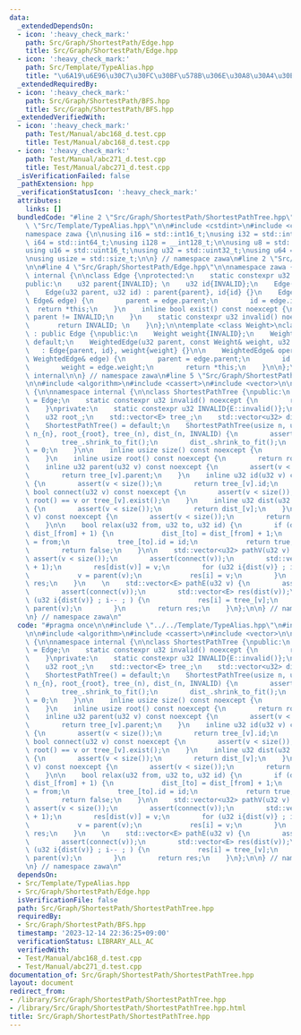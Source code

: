 ```yaml
---
data:
  _extendedDependsOn:
  - icon: ':heavy_check_mark:'
    path: Src/Graph/ShortestPath/Edge.hpp
    title: Src/Graph/ShortestPath/Edge.hpp
  - icon: ':heavy_check_mark:'
    path: Src/Template/TypeAlias.hpp
    title: "\u6A19\u6E96\u30C7\u30FC\u30BF\u578B\u306E\u30A8\u30A4\u30EA\u30A2\u30B9"
  _extendedRequiredBy:
  - icon: ':heavy_check_mark:'
    path: Src/Graph/ShortestPath/BFS.hpp
    title: Src/Graph/ShortestPath/BFS.hpp
  _extendedVerifiedWith:
  - icon: ':heavy_check_mark:'
    path: Test/Manual/abc168_d.test.cpp
    title: Test/Manual/abc168_d.test.cpp
  - icon: ':heavy_check_mark:'
    path: Test/Manual/abc271_d.test.cpp
    title: Test/Manual/abc271_d.test.cpp
  _isVerificationFailed: false
  _pathExtension: hpp
  _verificationStatusIcon: ':heavy_check_mark:'
  attributes:
    links: []
  bundledCode: "#line 2 \"Src/Graph/ShortestPath/ShortestPathTree.hpp\"\n\n#line 2\
    \ \"Src/Template/TypeAlias.hpp\"\n\n#include <cstdint>\n#include <cstddef>\n\n\
    namespace zawa {\n\nusing i16 = std::int16_t;\nusing i32 = std::int32_t;\nusing\
    \ i64 = std::int64_t;\nusing i128 = __int128_t;\n\nusing u8 = std::uint8_t;\n\
    using u16 = std::uint16_t;\nusing u32 = std::uint32_t;\nusing u64 = std::uint64_t;\n\
    \nusing usize = std::size_t;\n\n} // namespace zawa\n#line 2 \"Src/Graph/ShortestPath/Edge.hpp\"\
    \n\n#line 4 \"Src/Graph/ShortestPath/Edge.hpp\"\n\nnamespace zawa {\n\nnamespace\
    \ internal {\n\nclass Edge {\nprotected:\n    static constexpr u32 INVALID{static_cast<u32>(-1)};\n\
    public:\n    u32 parent{INVALID}; \n    u32 id{INVALID};\n    Edge() = default;\n\
    \    Edge(u32 parent, u32 id) : parent{parent}, id{id} {}\n    Edge& operator=(const\
    \ Edge& edge) {\n        parent = edge.parent;\n        id = edge.id;\n      \
    \  return *this;\n    }\n    inline bool exist() const noexcept {\n        return\
    \ parent != INVALID;\n    }\n    static constexpr u32 invalid() noexcept {\n \
    \       return INVALID; \n    }\n};\n\ntemplate <class Weight>\nclass WeightedEdge\
    \ : public Edge {\npublic:\n    Weight weight{INVALID};\n    WeightedEdge() =\
    \ default;\n    WeightedEdge(u32 parent, const Weight& weight, u32 id)\n     \
    \   : Edge{parent, id}, weight{weight} {}\n\n    WeightedEdge& operator=(const\
    \ WeightedEdge& edge) {\n        parent = edge.parent;\n        id = edge.id;\n\
    \        weight = edge.weight;\n        return *this;\n    }\n\n};\n\n} // namespace\
    \ internal\n\n} // namespace zawa\n#line 5 \"Src/Graph/ShortestPath/ShortestPathTree.hpp\"\
    \n\n#include <algorithm>\n#include <cassert>\n#include <vector>\n\nnamespace zawa\
    \ {\n\nnamespace internal {\n\nclass ShortestPathTree {\npublic:\n    using E\
    \ = Edge;\n    static constexpr u32 invalid() noexcept {\n        return E::invalid();\n\
    \    }\nprivate:\n    static constexpr u32 INVALID{E::invalid()};\n    usize n_;\n\
    \    u32 root_;\n    std::vector<E> tree_;\n    std::vector<u32> dist_;\npublic:\n\
    \    ShortestPathTree() = default;\n    ShortestPathTree(usize n, u32 root) :\
    \ n_{n}, root_{root}, tree_(n), dist_(n, INVALID) {\n        assert(root < n);\n\
    \        tree_.shrink_to_fit();\n        dist_.shrink_to_fit();\n        dist_[root]\
    \ = 0;\n    }\n\n    inline usize size() const noexcept {\n        return n_;\n\
    \    }\n    inline usize root() const noexcept {\n        return root_;\n    }\n\
    \    inline u32 parent(u32 v) const noexcept {\n        assert(v < size());\n\
    \        return tree_[v].parent;\n    }\n    inline u32 id(u32 v) const noexcept\
    \ {\n        assert(v < size());\n        return tree_[v].id;\n    }\n    inline\
    \ bool connect(u32 v) const noexcept {\n        assert(v < size());\n        return\
    \ root() == v or tree_[v].exist();\n    }\n    inline u32 dist(u32 v) const noexcept\
    \ {\n        assert(v < size());\n        return dist_[v];\n    }\n\n    u32 operator[](u32\
    \ v) const noexcept {\n        assert(v < size());\n        return dist_[v];\n\
    \    }\n\n    bool relax(u32 from, u32 to, u32 id) {\n        if (dist_[to] >\
    \ dist_[from] + 1) {\n            dist_[to] = dist_[from] + 1;\n            tree_[to].parent\
    \ = from;\n            tree_[to].id = id;\n            return true;\n        }\n\
    \        return false;\n    }\n\n    std::vector<u32> pathV(u32 v) {\n       \
    \ assert(v < size());\n        assert(connect(v));\n        std::vector<u32> res(dist(v)\
    \ + 1);\n        res[dist(v)] = v;\n        for (u32 i{dist(v)} ; i-- ; ) {\n\
    \            v = parent(v);\n            res[i] = v;\n        }\n        return\
    \ res;\n    }\n    \n    std::vector<E> pathE(u32 v) {\n        assert(v < size());\n\
    \        assert(connect(v));\n        std::vector<E> res(dist(v));\n        for\
    \ (u32 i{dist(v)} ; i-- ; ) {\n            res[i] = tree_[v];\n            v =\
    \ parent(v);\n        }\n        return res;\n    }\n};\n\n} // namespace internal\n\
    \n} // namespace zawa\n"
  code: "#pragma once\n\n#include \"../../Template/TypeAlias.hpp\"\n#include \"./Edge.hpp\"\
    \n\n#include <algorithm>\n#include <cassert>\n#include <vector>\n\nnamespace zawa\
    \ {\n\nnamespace internal {\n\nclass ShortestPathTree {\npublic:\n    using E\
    \ = Edge;\n    static constexpr u32 invalid() noexcept {\n        return E::invalid();\n\
    \    }\nprivate:\n    static constexpr u32 INVALID{E::invalid()};\n    usize n_;\n\
    \    u32 root_;\n    std::vector<E> tree_;\n    std::vector<u32> dist_;\npublic:\n\
    \    ShortestPathTree() = default;\n    ShortestPathTree(usize n, u32 root) :\
    \ n_{n}, root_{root}, tree_(n), dist_(n, INVALID) {\n        assert(root < n);\n\
    \        tree_.shrink_to_fit();\n        dist_.shrink_to_fit();\n        dist_[root]\
    \ = 0;\n    }\n\n    inline usize size() const noexcept {\n        return n_;\n\
    \    }\n    inline usize root() const noexcept {\n        return root_;\n    }\n\
    \    inline u32 parent(u32 v) const noexcept {\n        assert(v < size());\n\
    \        return tree_[v].parent;\n    }\n    inline u32 id(u32 v) const noexcept\
    \ {\n        assert(v < size());\n        return tree_[v].id;\n    }\n    inline\
    \ bool connect(u32 v) const noexcept {\n        assert(v < size());\n        return\
    \ root() == v or tree_[v].exist();\n    }\n    inline u32 dist(u32 v) const noexcept\
    \ {\n        assert(v < size());\n        return dist_[v];\n    }\n\n    u32 operator[](u32\
    \ v) const noexcept {\n        assert(v < size());\n        return dist_[v];\n\
    \    }\n\n    bool relax(u32 from, u32 to, u32 id) {\n        if (dist_[to] >\
    \ dist_[from] + 1) {\n            dist_[to] = dist_[from] + 1;\n            tree_[to].parent\
    \ = from;\n            tree_[to].id = id;\n            return true;\n        }\n\
    \        return false;\n    }\n\n    std::vector<u32> pathV(u32 v) {\n       \
    \ assert(v < size());\n        assert(connect(v));\n        std::vector<u32> res(dist(v)\
    \ + 1);\n        res[dist(v)] = v;\n        for (u32 i{dist(v)} ; i-- ; ) {\n\
    \            v = parent(v);\n            res[i] = v;\n        }\n        return\
    \ res;\n    }\n    \n    std::vector<E> pathE(u32 v) {\n        assert(v < size());\n\
    \        assert(connect(v));\n        std::vector<E> res(dist(v));\n        for\
    \ (u32 i{dist(v)} ; i-- ; ) {\n            res[i] = tree_[v];\n            v =\
    \ parent(v);\n        }\n        return res;\n    }\n};\n\n} // namespace internal\n\
    \n} // namespace zawa\n"
  dependsOn:
  - Src/Template/TypeAlias.hpp
  - Src/Graph/ShortestPath/Edge.hpp
  isVerificationFile: false
  path: Src/Graph/ShortestPath/ShortestPathTree.hpp
  requiredBy:
  - Src/Graph/ShortestPath/BFS.hpp
  timestamp: '2023-12-14 22:36:25+09:00'
  verificationStatus: LIBRARY_ALL_AC
  verifiedWith:
  - Test/Manual/abc168_d.test.cpp
  - Test/Manual/abc271_d.test.cpp
documentation_of: Src/Graph/ShortestPath/ShortestPathTree.hpp
layout: document
redirect_from:
- /library/Src/Graph/ShortestPath/ShortestPathTree.hpp
- /library/Src/Graph/ShortestPath/ShortestPathTree.hpp.html
title: Src/Graph/ShortestPath/ShortestPathTree.hpp
---
```

